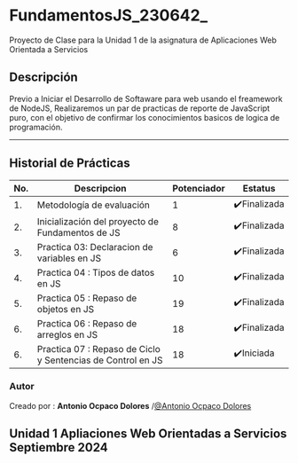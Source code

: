 # FundamentosJS_230642_
 Proyecto de Clase para la Unidad 1 de la asignatura de Aplicaciones Web Orientada a Servicios

## Descripción
Previo a Iniciar el Desarrollo de Softaware para web usando el freamework de NodeJS, Realizaremos un par de practicas de reporte de JavaScript puro, con el objetivo de confirmar los conocimientos basicos de logica de programación.

***
## Historial de Prácticas

|   No.|Descripcion|Potenciador|Estatus|
|--|--|--|--|
|1.|Metodología de evaluación| 1|✔️Finalizada|
|2.|Inicialización del proyecto de Fundamentos de JS|8|✔️Finalizada|
|3.|Practica 03: Declaracion de variables en JS|6|✔️Finalizada|
|4.|Practica 04 : Tipos de datos en JS|10|✔️Finalizada|
|5.|Practica 05 : Repaso de objetos en JS|19|✔️Finalizada|
|6.|Practica 06 : Repaso de arreglos en JS|18|✔️Finalizada|
|6.|Practica 07 : Repaso de Ciclo y Sentencias de Control en JS|18|✔️Iniciada|
### Autor
Creado por : **Antonio Ocpaco Dolores** /[@Antonio Ocpaco Dolores](https://github.com/ANTONIO-OCPACO-DOLORES)

Unidad 1  Apliaciones Web Orientadas a Servicios 
Septiembre 2024
---
